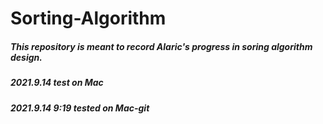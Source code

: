 # Sorting-Algorithm

##### This repository is meant to record Alaric's progress in soring algorithm design.

##### 2021.9.14 test on Mac

##### 2021.9.14 9:19 tested on Mac-git
